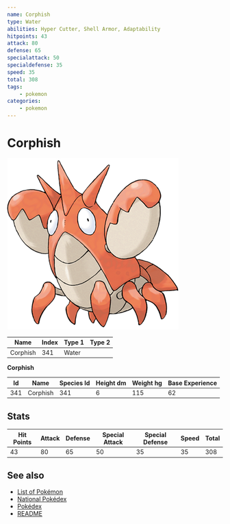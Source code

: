 ```yaml
---
name: Corphish
type: Water
abilities: Hyper Cutter, Shell Armor, Adaptability
hitpoints: 43
attack: 80
defense: 65
specialattack: 50
specialdefense: 35
speed: 35
total: 308
tags:
    - pokemon
categories:
    - pokemon
---
```


# Corphish


![Corphish](images/341.png)

| **Name** | **Index** | **Type 1** | **Type 2** |
|----|----|----|----|
| Corphish | 341 | Water  |  |

**Corphish** 




| **Id** | **Name** | **Species Id** | **Height dm** | **Weight hg** | **Base Experience** |
|--------|----------|----------------|------------|------------|---------------------|
| 341 | Corphish | 341 | 6 | 115 | 62 |



## Stats

| **Hit Points** | **Attack** | **Defense** | **Special Attack** | **Special Defense** | **Speed** | **Total** |
|----------------|------------|-------------|--------------------|---------------------|-----------|-----------|
| 43 | 80 | 65 | 50 | 35 | 35 | 308 |

## See also

- [List of Pokémon](../pokemon.md)
- [National Pokédex](../national_pokedex.md)
- [Pokédex](../pokedex.md)
- [README](../README.md)
